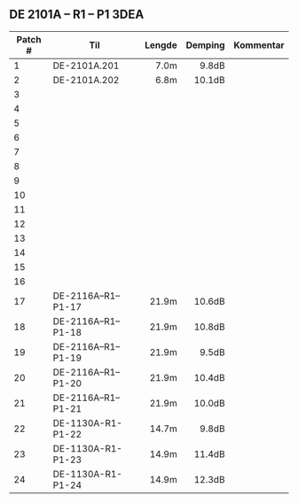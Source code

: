 ## DE 2101A – R1 – P1 3DEA

|Patch #|Til|Lengde|Demping|Kommentar|
|---|---|---:|---:|---|
|1|DE-2101A.201|7.0m|9.8dB||
|2|DE-2101A.202|6.8m|10.1dB||
|3||||
|4||||
|5||||
|6||||
|7||||
|8||||
|9||||
|10||||
|11||||
|12||||
|13||||
|14||||
|15||||
|16||||
|17|DE-2116A–R1–P1-17|21.9m|10.6dB||
|18|DE-2116A–R1–P1-18|21.9m|10.8dB||
|19|DE-2116A–R1–P1-19|21.9m|9.5dB||
|20|DE-2116A–R1–P1-20|21.9m|10.4dB||
|21|DE-2116A–R1–P1-21|21.9m|10.0dB||
|22|DE-1130A-R1-P1-22|14.7m|9.8dB||
|23|DE-1130A-R1-P1-23|14.9m|11.4dB||
|24|DE-1130A-R1-P1-24|14.9m|12.3dB||
